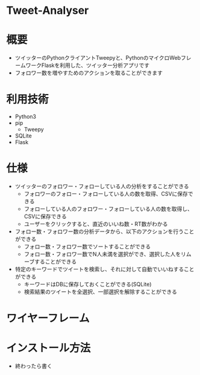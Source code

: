 # Tweet-Analyser

# 概要

- ツイッターのPythonクライアントTweepyと、PythonのマイクロWebフレームワークFlaskを利用した、ツイッター分析アプリです
- フォロワー数を増やすためのアクションを取ることができます

# 利用技術

- Python3
- pip
  - Tweepy
- SQLite
- Flask

# 仕様

- ツイッターのフォロワー・フォローしている人の分析をすることができる
  - フォロワーのフォロー・フォローしている人の数を取得、CSVに保存できる
  - フォローしている人のフォロワー・フォローしている人の数を取得し、CSVに保存できる
  - ユーザーをクリックすると、直近のいいね数・RT数がわかる
- フォロー数・フォロワー数の分析データから、以下のアクションを行うことができる
  - フォロー数・フォロワー数でソートすることができる
  - フォロー数・フォロワー数でN人未満を選択ができ、選択した人をリムーブすることができる
- 特定のキーワードでツイートを検索し、それに対して自動でいいねすることができる
  - キーワードはDBに保存しておくことができる(SQLite)
  - 検索結果のツイートを全選択、一部選択を解除することができる

# ワイヤーフレーム

# インストール方法

- 終わったら書く
